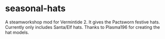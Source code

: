 # seasonal-hats
A steamworkshop mod for Vermintide 2. It gives the Pactsworn festive hats. Currently only includes Santa/Elf hats.
Thanks to Plasma196 for creating the hat models.
